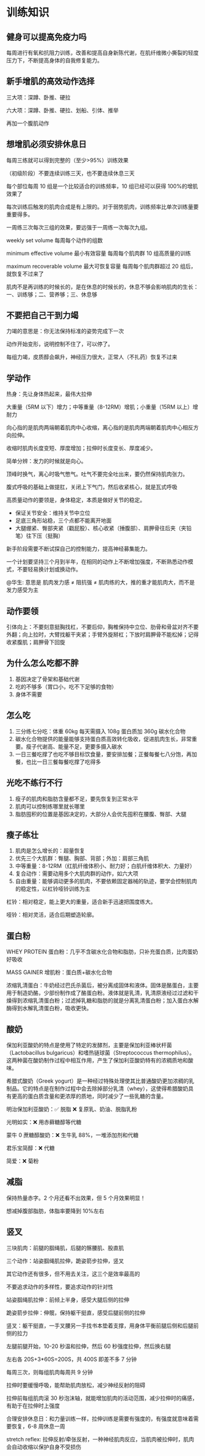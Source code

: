 # 训练知识

## 健身可以提高免疫力吗

每周进行有氧和抗阻力训练，改善和提高自身新陈代谢，在肌纤维微小撕裂的轻度压力下，不断提高身体的自我修复能力。

## 新手增肌的高效动作选择

三大项：深蹲、卧推、硬拉

六大项：深蹲、卧推、硬拉、划船、引体、推举

再加一个腹肌动作

## 想增肌必须安排休息日

每周三练就可以得到完整的（至少>95%）训练效果

（初级阶段）不要连续训练三天，也不要连续休息三天

每个部位每周 10 组是一个比较适合的训练频率，10 组已经可以获得 100%的增肌效果了

每次训练后触发的肌肉合成是有上限的。对于弱势肌肉，训练频率比单次训练量要重要得多。

一周练三次每次三组的效果，要远强于一周练一次每次九组。

weekly set volume 每周每个动作的组数

minimum effective volume 最小有效容量 每周每个肌肉群 10 组高质量的训练

maximum recoverable volume 最大可恢复容量 每周每个肌肉群超过 20 组后，就恢复不过来了

肌肉不是再训练的时候长的，是在休息的时候长的，休息不够会影响肌肉的生长：一、训练够；二、营养够；三、休息够

## 不要把自己干到力竭

力竭的意思是：你无法保持标准的姿势完成下一次

动作开始变形，说明控制不住了，可以停了。

每组力竭，皮质醇会飙升，神经压力很大，正常人（不扎药）恢复不过来

## 学动作

热身：先让身体热起来，最伟大拉伸

大重量（5RM 以下）增力；中等重量（8-12RM）增肌；小重量（15RM 以上）增耐力

向心指的是肌肉两端朝着肌肉中心收缩，离心指的是肌肉两端朝着肌肉中心相反方向拉伸。

收缩时肌肉长度变短、厚度增加；拉伸时长度变长、厚度减少。

简单分辨：发力的时候就是向心。

顶峰时换气，离心时吸气憋气。吐气不要完全吐出来，要仍然保持肌肉张力。

腹式呼吸的基础上做提肛，关闭上下气门，然后收紧核心，就是瓦式呼吸

高质量动作的要领是，身体稳定，本质是做好关节的稳定。

- 保证关节安全：维持关节中立位
- 足底三角形站稳，三个点都不能离开地面
- 大腿绷紧、臀部夹紧（戳屁股）、核心收紧（捶腹部）、肩胛骨往后夹（夹铅笔）往下压（挺胸）

新手阶段需要不断试探自己的控制能力，提高神经募集能力。

一个计划要坚持三个月到半年，在相同的动作上不断增加强度，不断熟悉动作模式，不要轻易换计划或换动作。

@华生: 意思是 肌肉发力感 ≠ 阻抗强 ≠ 肌肉练的大，推的重才能肌肉大，而不是发力感受为主

## 动作要领

引体向上：不要刻意挺胸找杠，不要后仰，胸椎保持中立位、肋骨和骨盆对齐不要外翻；向上拉时，大臂找躯干夹紧；手臂外旋掰杠；下放时肩胛骨不能松掉；记得收紧腹肌；肩胛骨下回旋

## 为什么怎么吃都不胖

1. 基因决定了骨架和基础代谢
2. 吃的不够多（胃口小，吃不下足够的食物）
3. 身体不需要

## 怎么吃

1. 三分练七分吃：体重 60kg 每天需摄入 108g 蛋白质加 360g 碳水化合物
2. 碳水化合物提供的能量能够支持蛋白质高效转化吸收，促进肌肉生长，非常重要。瘦子代谢高、能量不足，更要多摄入碳水
3. 一日三餐吃撑了也吃不够目标饮食量，要安排加餐；正餐每餐七八分饱，再加餐，也比一日三餐每餐吃撑了吃得多

## 光吃不练行不行

1. 瘦子的肌肉和脂肪含量都不足，要先恢复到正常水平
2. 肌肉可以控制练哪里就长哪里
3. 脂肪囤积的位置是基因决定的，大部分人会优先囤积在腰腹、臀部、大腿

## 瘦子练壮

1. 肌肉是怎么增长的：超量恢复
2. 优先三个大肌群：臀腿、胸部、背部；外加：肩部三角肌
3. 中等重量：8-12RM（红肌纤维体积小、耐力好；白肌纤维体积大、力量好）
4. 复合动作：需要动用多个大肌肉群的动作，如六大项
5. 自由重量：能够调动更多的肌肉，不要依赖固定器械的轨迹，要学会控制肌肉的稳定性，以杠铃哑铃训练为主

杠铃：相对稳定，能上更大的重量，适合新手迅速把围度练大。

哑铃：相对灵活，适合后期塑造轮廓。

## 蛋白粉

WHEY PROTEIN 蛋白粉：几乎不含碳水化合物和脂肪，只补充蛋白质，比肉蛋奶好吸收

MASS GAINER 增肌粉：蛋白质+碳水化合物

浓缩乳清蛋白：牛奶经过巴氏杀菌后，被分离成固体和液体。固体是酪蛋白，主要用于制造奶酪，少部份制作成了酪蛋白粉。液体就是乳清，乳清原液经过过滤和干燥得到浓缩乳清蛋白粉；过滤掉乳糖和脂肪的就是分离乳清蛋白粉；加入蛋白水解酶得到水解乳清蛋白粉，吸收更快。

## 酸奶

保加利亚酸奶的特点是使用了特定的发酵剂，主要是保加利亚棒状杆菌（Lactobacillus bulgaricus）和嗜热链球菌（Streptococcus thermophilus）。这两种菌在酸奶制作过程中相互作用，产生了保加利亚酸奶特有的浓稠质地和酸味。

希腊式酸奶（Greek yogurt）是一种经过特殊处理使其比普通酸奶更加浓稠的乳制品。它的特点是在制作过程中会去除掉部分乳清（whey），这使得希腊酸奶具有更高的蛋白质含量和更浓厚的质地，同时减少了一些乳糖的含量。

明治保加利亚酸奶：✅ 脱脂 ❌ 复原乳、奶油、脱脂乳粉

光明如实：❌ 用赤藓糖醇等代糖

蒙牛 0 蔗糖醇酸奶：❌ 生牛乳 88%，一堆添加剂和代糖

君乐宝简醇：❌ 代糖

简爱：❌ 菊粉

## 减脂

保持热量赤字。2 个月还看不出效果，但 5 个月效果明显！

想减掉腹部脂肪，体脂率要降到 10%左右

## 竖叉

三块肌肉：前腿的腘绳肌，后腿的髂腰肌、股直肌

三个动作：站姿腘绳肌拉伸，跪姿箭步拉伸，竖叉

其它动作还有很多，但不用去关注，这三个是效率最高的

不要追求动作的多样性，要追求动作的针对性

站姿腘绳肌拉伸：前倾上半身，感受大腿后侧的拉伸

跪姿箭步拉伸：伸髋，保持躯干挺直，感受后腿前侧的拉伸

竖叉：躯干挺直，一手叉腰另一手找书本垫着支撑，用身体平衡前腿后侧和后腿前侧的拉力

左腿前腿开始，10-20 秒温和拉伸，然后 60 秒强度拉伸，然后换右腿

左右各 20S+3\*60S=200S，共 400S 即差不多 7 分钟

每周三次，则每组肌肉每周共 9 分钟

拉伸时要缓慢呼吸，能帮助肌肉放松，减少神经反射的阻碍

拉伸前每组肌肉滚 30 秒泡沫轴，就能增加肌肉的活动范围，减少拉伸时的痛感，有助于在拉伸时上强度

合理安排休息日：和力量训练一样，拉伸训练是需要有强度的，有强度就意味着需要恢复，6-8 周休息一周

stretch reflex: 拉伸反射/牵张反射，一种神经肌肉反应，当肌肉被拉伸时，肌肉会自动收缩以保护自身不受损伤
